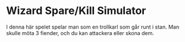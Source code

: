 # Wizard Spare/Kill Simulator
I denna här spelet spelar man som en trollkarl som går runt i stan. Man skulle möta 3 fiender, och du kan attackera eller skona dem.
